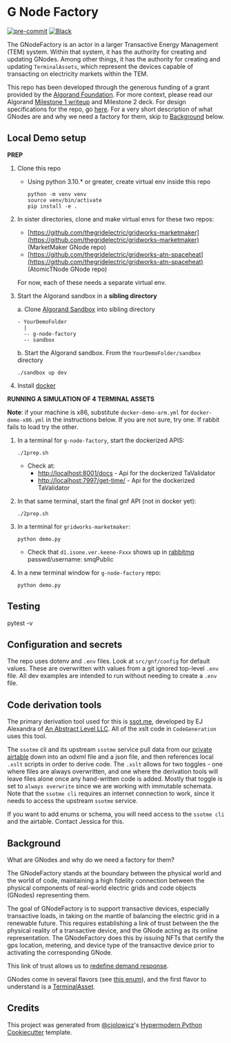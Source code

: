 # G Node Factory

[![pre-commit](https://img.shields.io/badge/pre--commit-enabled-brightgreen?logo=pre-commit&logoColor=white)][pre-commit]
[![Black](https://img.shields.io/badge/code%20style-black-000000.svg)][black]

[pre-commit]: https://github.com/pre-commit/pre-commit
[black]: https://github.com/psf/black

The GNodeFactory is an actor in a larger Transactive Energy Management (TEM) system. Within that system, it has the authority for creating and updating GNodes. Among other things, it has the authority for creating and updating `TerminalAssets`, which represent the devices capable of transacting on electricity markets within the TEM.

This repo has been developed through the generous funding of a grant provided by the [Algorand Foundation](https://www.algorand.foundation/). For more context, please read our Algorand [Milestone 1 writeup](docs/wiki/milestone-1.md) and Milestone 2 deck. For design specifications for the repo, go [here](docs/wiki/design-specifications.md). For a very short description of what GNodes are and why we need a factory for them, skip to [Background](#Background) below.

## Local Demo setup

**PREP**

1. Clone this repo

   - Using python 3.10.\* or greater, create virtual env inside this repo

     ```
     python -m venv venv
     source venv/bin/activate
     pip install -e .
     ```

2. In sister directories, clone and make virtual envs for these two repos:

   - [https://github.com/thegridelectric/gridworks-marketmaker](https://github.com/thegridelectric/gridworks-marketmaker) (MarketMaker GNode repo)
   - [https://github.com/thegridelectric/gridworks-atn-spaceheat](https://github.com/thegridelectric/gridworks-atn-spaceheat) (AtomicTNode GNode repo)

   For now, each of these needs a separate virtual env.

3. Start the Algorand sandbox in a **sibling directory**

   a. Clone [Algorand Sandbox](https://github.com/algorand/sandbox) into sibling directory

   ```
   - YourDemoFolder
     |
     -- g-node-factory
     -- sandbox
   ```

   b. Start the Algorand sandbox. From the `YourDemoFolder/sandbox` directory

   ```
   ./sandbox up dev
   ```

4. Install [docker](https://docs.docker.com/get-docker/)

**RUNNING A SIMULATION OF 4 TERMINAL ASSETS**

**Note**: if your machine is x86, substitute `docker-demo-arm.yml` for `docker-demo-x86.yml` in the instructions below. If you are not sure, try one. If rabbit fails to load try the other.

1. In a terminal for `g-node-factory`, start the dockerized APIS:

   ```
   ./1prep.sh
   ```

   - Check at:
     - [http://localhost:8001/docs](http://localhost:8001/docs) - Api for the dockerized TaValidator
     - [http://localhost:7997/get-time/](http://localhost:7997/get-time/) - Api for the dockerized TaValidator

2. In that same terminal, start the final gnf API (not in docker yet):

   ```
   ./2prep.sh
   ```

3. In a terminal for `gridworks-marketmaker`:

   ```
   python demo.py
   ```

   - Check that `d1.isone.ver.keene-Fxxx` shows up in [rabbitmq](http://d1-1.electricity.works:15672/#/queues) passwd/username: smqPublic

4. In a new terminal window for `g-node-factory` repo:

   ```
   python demo.py
   ```

## Testing

pytest -v

## Configuration and secrets

The repo uses dotenv and `.env` files. Look at `src/gnf/config` for default values. These are overwritten with values from a
git ignored top-level `.env` file. All dev examples are intended to run without needing to create
a `.env` file.

## Code derivation tools

The primary derivation tool used for this is [ssot.me](https://explore.ssot.me/app/#!/home), developed by EJ Alexandra of [An Abstract Level LLC](https://effortlessapi.com/pages/effortlessapi/blog). All of the xslt code in `CodeGeneration` uses this tool.

The `ssotme` cli and its upstream `ssotme` service pull data from our [private airtable](https://airtable.com/appgibWM6WZW20bBx/tblRducbzl15OWmwv/viwIvHvZcrMELIP3x?blocks=hide) down into an odxml file and a json file, and then references local `.xslt` scripts in order to derive code. The `.xslt` allows for two toggles - one where files are always overwritten, and one where the derivation tools will leave files alone once any hand-written code is added. Mostly that toggle is set to `always overwrite` since we are working with immutable schemata. Note that the `ssotme cli` requires an internet connection to work, since it needs to access the upstream `ssotme` service.

If you want to add enums or schema, you will need access to the `ssotme cli` and the airtable. Contact Jessica for this.

## Background

What are GNodes and why do we need a factory for them?

The GNodeFactory stands at the boundary between the physical world and the world of code, maintaining a high fidelity connection between the physical components of real-world electric grids and code objects (GNodes) representing them.

The goal of GNodeFactory is to support transactive devices, especially transactive loads, in taking on the mantle of balancing the electric grid in a renewable future. This requires establishing a link of trust between the the physical reality of a transactive device, and the GNode acting as its online representation. The GNodeFactory does this by issuing NFTs that certify the gps location, metering, and device type of the transactive device prior to activating the corresponding GNode.

This link of trust allows us to [redefine demand response](docs/wiki/redefining-demand-response.md).

GNodes come in several flavors (see [this enum](src/gnf/enums/core_g_node_role.py)), and the first flavor to understand is a [TerminalAsset](docs/wiki/terminal-asset.md).

## Credits

This project was generated from [@cjolowicz]'s [Hypermodern Python Cookiecutter] template.

[@cjolowicz]: https://github.com/cjolowicz
[pypi]: https://pypi.org/
[hypermodern python cookiecutter]: https://github.com/cjolowicz/cookiecutter-hypermodern-python
[file an issue]: https://github.com/thegridelectric/g-node-factory/issues
[pip]: https://pip.pypa.io/

<!-- github-only -->

[license]: https://github.com/thegridelectric/g-node-factory/blob/main/LICENSE
[contributor guide]: https://github.com/thegridelectric/g-node-factory/blob/main/CONTRIBUTING.md
[command-line reference]: https://g-node-factory.readthedocs.io/en/latest/usage.html
